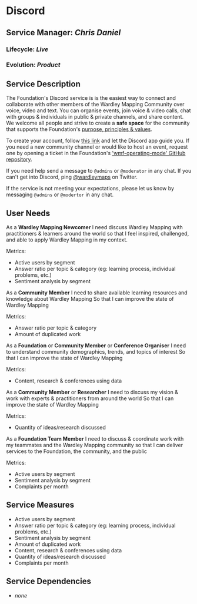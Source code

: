 # Discord

## Service Manager: _Chris Daniel_
### Lifecycle: _Live_
### Evolution: _Product_

## Service Description
The Foundation's Discord service is is the easiest way to connect and collaborate with other members of the Wardley Mapping Community over voice, video and text. You can organise events, join voice & video calls, chat with groups & individuals in public & private channels, and share content.  We welcome all people and strive to create a **safe space** for the community that supports the Foundation's [purpose, principles & values](../Purpose.md).

To create your account, follow [this link](https://discord.com/invite/upg2deYD3Z) and let the Discord app guide you.  If you need a new community channel or would like to host an event, request one by opening a ticket in the Foundation's ['wmf-operating-mode' GitHub repository](https://github.com/Wardley-Mapping-Foundation/wmf-operating-model).

If you need help send a message to `@admins` or `@moderator` in any chat.  If you can't get into Discord, ping [@wardleymaps](https://twitter.com/wardleymaps) on Twitter.

If the service is not meeting your expectations, please let us know by messaging `@admins` or `@modertor` in any chat.

## User Needs
As a **Wardley Mapping Newcomer**
I need discuss Wardley Mapping with practitioners & learners around the world
so that I feel inspired, challenged, and able to apply Wardley Mapping in my context.

Metrics:
- Active users by segment
- Answer ratio per topic & category (eg: learning process, individual problems, etc.)
- Sentiment analysis by segment

As a **Community Member**
I need to share available learning resources and knowledge about Wardley Mapping
So that I can improve the state of Wardley Mapping

Metrics:
- Answer ratio per topic & category
- Amount of duplicated work

As a **Foundation** or **Community Member** or **Conference Organiser**
I need to understand community demographics, trends, and topics of interest
So that I can improve the state of Wardley Mapping

Metrics:
- Content, research & conferences using data

As a **Community Member** or **Researcher**
I need to discuss my vision & work with experts & practitioners from around the world
So that I can improve the state of Wardley Mapping

Metrics:
- Quantity of ideas/research discussed

As a **Foundation Team Member**
I need to discuss & coordinate work with my teammates and the Wardley Mapping community
so that I can deliver services to the Foundation, the community, and the public

Metrics:
- Active users by segment
- Sentiment analysis by segment
- Complaints per month

## Service Measures
- Active users by segment
- Answer ratio per topic & category (eg: learning process, individual problems, etc.)
- Sentiment analysis by segment
- Amount of duplicated work
- Content, research & conferences using data
- Quantity of ideas/research discussed
- Complaints per month

## Service Dependencies
 - _none_
